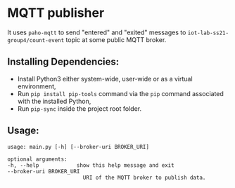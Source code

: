 # MQTT publisher
It uses `paho-mqtt` to send "entered" and "exited" messages to `iot-lab-ss21-group4/count-event` topic at some public MQTT broker.

## **Installing Dependencies:**
* Install Python3 either system-wide, user-wide or as a virtual environment,
* Run `pip install pip-tools` command via the `pip` command associated with the installed Python,
* Run `pip-sync` inside the project root folder.

## **Usage:**
    usage: main.py [-h] [--broker-uri BROKER_URI]

    optional arguments:
    -h, --help            show this help message and exit
    --broker-uri BROKER_URI
                            URI of the MQTT broker to publish data.

